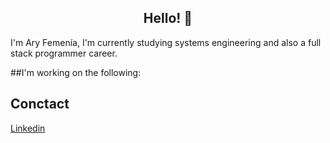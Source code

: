 <h2 align="center"> Hello! 👋</h2>

I'm Ary Femenía, I'm currently studying systems engineering and also a full stack programmer career.

##I'm working on the following:

<!--
**ary8855/ary8855** is a ✨ _special_ ✨ repository because its `README.md` (this file) appears on your GitHub profile.

Here are some ideas to get you started:

- 🔭 I’m currently working on ...
- 🌱 I’m currently learning ...
- 👯 I’m looking to collaborate on ...
- 🤔 I’m looking for help with ...
- 💬 Ask me about ...
- 📫 How to reach me: ...
- ⚡ Fun fact: ...
-->

## Conctact
[Linkedin](https://www.linkedin.com/in/aryfemenia/)
